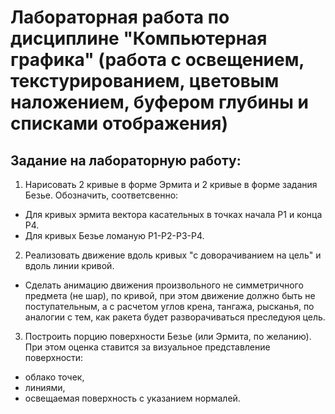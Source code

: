 # Лабораторная работа по дисциплине "Компьютерная графика" (работа с освещением, текстурированием, цветовым наложением, буфером глубины и списками отображения)
## Задание на лабораторную работу:
1. Нарисовать 2 кривые в форме Эрмита и 2 кривые в форме задания Безье. Обозначить, соответсвенно:
* Для кривых эрмита вектора касательных в точках начала P1 и конца P4.
* Для кривых Безье ломаную P1-P2-P3-P4.
2. Реализовать движение вдоль кривых "с доворачиванием на цель" и вдоль линии кривой.
* Сделать анимацию движения произвольного не симметричного предмета (не шар), по кривой, при этом движение должно быть не поступательным, а с расчетом углов крена, тангажа, рысканья, по аналогии с тем, как ракета будет разворачиваться преследуюя цель.
3. Построить порцию поверхности Безье (или Эрмита, по желанию). При этом оценка ставится за визуальное представление поверхности:
* облако точек,
* линиями,
* освещаемая поверхность с указанием нормалей.
